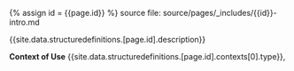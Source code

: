 
{% assign id = {{page.id}} %}
source file: source/pages/\_includes/{{id}}-intro.md

{{site.data.structuredefinitions.[page.id].description}}

**Context of Use**  {{site.data.structuredefinitions.[page.id].contexts[0].type}},
